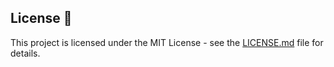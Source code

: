 

## License 📄
This project is licensed under the MIT License - see the [LICENSE.md](./LICENSE) file for details.
